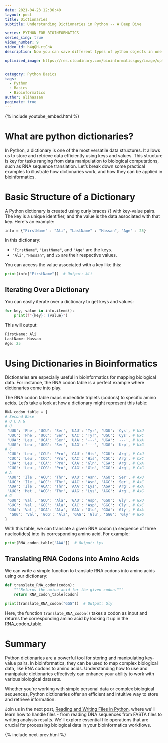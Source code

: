 ```yaml
---
date: 2021-04-23 12:36:40
layout: post
title: Dictionaries
subtitle: Understanding Dictionaries in Python -- A Deep Dive

series: PYTHON FOR BIOINFORMATICS
series_sing: true
video_number: 9
video_id: h4gQH-rtChA 
description: Now you can save different types of python objects in one variable.

optimized_image: https://res.cloudinary.com/bioinformaticsguy/image/upload/c_scale,h_380/v1596701389/002%20Python-for-Bioinformatics/Python-for-Bioinformatics-009.png


category: Python Basics
tags:
  - Python
  - Basics
  - Bioinformatics
author: alihassan
paginate: true
---
```


{% include youtube_embed.html %}

# What are python dictionaries?
In Python, a dictionary is one of the most versatile data structures. It allows us to store and retrieve data efficiently using keys and values. This structure is key for tasks ranging from data manipulation to biological computations, such as RNA sequence translation. Let’s break down some practical examples to illustrate how dictionaries work, and how they can be applied in bioinformatics.

# Basic Structure of a Dictionary
A Python dictionary is created using curly braces {} with key-value pairs. The key is a unique identifier, and the value is the data associated with that key. Here's an example:

```python
info = {"FirstName" : "Ali", "LastName" : "Hassan", "Age" : 25}
```

In this dictionary:

- `"FirstName"`, `"LastName"`, and `"Age"` are the keys.
- `"Ali"`, `"Hassan"`, and `25` are their respective values.

You can access the value associated with a key like this:

```python
print(info["FirstName"])  # Output: Ali
```

## Iterating Over a Dictionary
You can easily iterate over a dictionary to get keys and values:

```python
for key, value in info.items():
    print(f"{key}: {value}")
```

This will output:
```python
FirstName: Ali
LastName: Hassan
Age: 25
```

# Using Dictionaries in Bioinformatics
Dictionaries are especially useful in bioinformatics for mapping biological data. For instance, the RNA codon table is a perfect example where dictionaries come into play.

The RNA codon table maps nucleotide triplets (codons) to specific amino acids. Let’s take a look at how a dictionary might represent this table:

```python
RNA_codon_table = {
# Second Base
# U C A G
# U
 'UUU': 'Phe', 'UCU': 'Ser', 'UAU': 'Tyr', 'UGU': 'Cys', # UxU
 'UUC': 'Phe', 'UCC': 'Ser', 'UAC': 'Tyr', 'UGC': 'Cys', # UxC
 'UUA': 'Leu', 'UCA': 'Ser', 'UAA': '---', 'UGA': '---', # UxA
 'UUG': 'Leu', 'UCG': 'Ser', 'UAG': '---', 'UGG': 'Urp', # UxG
# C
 'CUU': 'Leu', 'CCU': 'Pro', 'CAU': 'His', 'CGU': 'Arg', # CxU
 'CUC': 'Leu', 'CCC': 'Pro', 'CAC': 'His', 'CGC': 'Arg', # CxC
 'CUA': 'Leu', 'CCA': 'Pro', 'CAA': 'Gln', 'CGA': 'Arg', # CxA
 'CUG': 'Leu', 'CCG': 'Pro', 'CAG': 'Gln', 'CGG': 'Arg', # CxG
# A
 'AUU': 'Ile', 'ACU': 'Thr', 'AAU': 'Asn', 'AGU': 'Ser', # AxU
 'AUC': 'Ile', 'ACC': 'Thr', 'AAC': 'Asn', 'AGC': 'Ser', # AxC
 'AUA': 'Ile', 'ACA': 'Thr', 'AAA': 'Lys', 'AGA': 'Arg', # AxA
 'AUG': 'Met', 'ACG': 'Thr', 'AAG': 'Lys', 'AGG': 'Arg', # AxG
# G
 'GUU': 'Val', 'GCU': 'Ala', 'GAU': 'Asp', 'GGU': 'Gly', # GxU
 'GUC': 'Val', 'GCC': 'Ala', 'GAC': 'Asp', 'GGC': 'Gly', # GxC
 'GUA': 'Val', 'GCA': 'Ala', 'GAA': 'Glu', 'GGA': 'Gly', # GxA
  'GUG': 'Val', 'GCG': 'Ala', 'GAG': 'Glu', 'GGG': 'Gly' # GxG
}
```

With this table, we can translate a given RNA codon (a sequence of three nucleotides) into its corresponding amino acid. For example:

```python
print(RNA_codon_table['AAA'])  # Output: Lys
```

## Translating RNA Codons into Amino Acids
We can write a simple function to translate RNA codons into amino acids using our dictionary:

```python
def translate_RNA_codon(codon):
    """Returns the amino acid for the given codon."""
    return RNA_codon_table[codon]

print(translate_RNA_codon("GGG"))  # Output: Gly

```


Here, the function `translate_RNA_codon()` takes a codon as input and returns the corresponding amino acid by looking it up in the RNA_codon_table.


# Summary
Python dictionaries are a powerful tool for storing and manipulating key-value pairs. In bioinformatics, they can be used to map complex biological data, like RNA codons to amino acids. Understanding how to use and manipulate dictionaries effectively can enhance your ability to work with various biological datasets.

Whether you're working with simple personal data or complex biological sequences, Python dictionaries offer an efficient and intuitive way to store and retrieve information.


Join us in the next post, [Reading and Writing Files in Python](/010-READING-AND-WRITING-FILES-python-for-Bioinformatics/), where we'll learn how to handle files - from reading DNA sequences from FASTA files to writing analysis results. We'll explore essential file operations that are crucial for processing biological data in your bioinformatics workflows.

{% include next-prev.html %}

<!-- hi guys bioinformatics guy here with another video of the series python for bioinformatics in this video we will be talking about dictionaries dictionaries is another representation of tabular formula in python so let's get started as you know that we have rna code on tables in which we have specific set of codons you can see that we have this table and let me see if i can zoom in over here so we have this table and this is rna codon table and we see that if we have this uh rna sequence of uu it represents to the fenin then we have different sequences represent different amino acids so if we want to save this whole table in python then we can use dictionaries so i have already uh written down all the code for this over here and we can simply copy it but we will have to do is we have to simply paste it over here uh you can find the script in github repository uh other than that you can also define this table on your own so i just need to make some improvements over here so this is the second base and though so the first base is going to be u then we are going to have the second base is going to be c in this whole column and then the third base is going to be a and the last one we are going to have g and you can see that over here all of these things are g so now we have created this table in a very symmetrical way there are some errors i will have to sort them out so over here we have uh defined our rna codon table very nicely so the thing is uh what i've done is i have created this variable i have added a is equals to sign then i started curly braces and then i added some comments that on the top we are these are the second bases uh this u c a g are the first bases and then there is another error yeah now it's sorted out so yeah last thing so then we know that uh this is a representation of the last element of this thing so if and you can see that uu represents phenine uuc represents phenine uua represents leucine and so on and so forth so if we will run this then we this table is stored in rna codon tip variable in order to get a specific value from this table rna codon table what we will do is uh we will write the name of the codon or name of the key in uh this square bracket so see you can see that we have all these different codons now we can select any of the codon let's select aaa and if we will run this we got lysine and we can see that over here we have yeah aaa and this represents two lysine and we can also define a very simple function define a translate rna codon c-o-d-n but we have to give this thing is a codon let's add a simple dot string returns the amino acid for the given dawn and this is going to be just one return statement return so since we have already defined rna codon table above we can use this table over here is going to be rna codon table and over here we will write codon let's define this and if we will run this function print or translate rna codon and give this a simple codon say uu then we got phenine and we see that eu is feeding and if we will give it um let's say ggg then we are supposed to get glycy so this is just one use of dictionaries dictionaries can be used for several things and they're very helpful in python so let's talk about different operations and different functions of python dictionaries for that i will define a basic python dictionary let's define a very simple dictionary and the name of that dictionary is info and in which we can add simple values like first name is equals to we have to keep the values in the inverted commas oh come on it's gonna be like this so first name is going to be ali then last name is going to be hassan then we can add something more h could be 25. now our dictionary is created we see that this is our dictionary now let's talk about different dictionary operations so the first operation is that in order to get any value of a specific key we will put we will write info and in the scare brackets we will write a key and the key is first a emmy name and it is supposed to give us ali now if we need to modify the first name we will add as equals to sign and then type the new value it could be jho and john now if we will just run this and then we will get the new value john now you can do one more thing you can multiply add or subtract or perform all the operations to a specific value of a dictionary key let's say i want to add 1 to the h we can see that currently our age is 25 over here if if i want to append it by one i am going to write it plus is equals to one and if we will run this age again we will see that now the age is 26 similarly you can also multiply and divide and do all sorts of stuff if you want to delete a specific key you will have to write del and then you will write the name of the dictionary after that in the brackets you will write that specific key if i will run this and then i will see what's inside our info then we see that there is only first name and last name let's talk about some dictionary methods so the first method is the get method and by this method you will give it a key like first name and it returns the default value right if that is not provided it will give you it won't give you anything because uh first name with double e is not present in that dictionary so if you want to get all the keys what you will do is you will use this function keys you will get that dictionary keys as first name and last name if you want to see all the values then you will use this values function john's and hassan if you want to see key like tuples you can use this method items and this will show you the all the keys and the things like that now previously we have defined this rna codon table but we haven't tried to print this and see how it's get printed so let's print rna codon table and we will see that it is printed like a single line very difficult to read so let's import pretty print which will help us printing it in a very nicer way we will import it just like this from p print import p print as pb instead of writing print we will write pp over here and then we will run this now you can see that this is printed in a very nice way we have all the keys with all the values one by one and you might have also noticed that these keys are arranged in ascending order in alphabetical order first of all we have all the a's then we have c's and we have gs and at the end we have the use you can see that this is a good way to print this whole big dictionary and in future i will also tell you how you can print this dictionary in this way so that's all about dictionaries today in the next video we will be talking about files how to handle files with python code if you have any questions comments or concerns about this video feel free to comment down below i will be happy to help you out other than that if you want to join our bioinformatics guys community which is a facebook group you can join it by using the link which is in the description down below and you can also find an article about the same video on my website bioinformatics guys and you if you want to see the script you can see the script on my github repository links are given down below so that's all for today if you want to know what i do other than programming you can check out my vlogging channel and i will see you around in the next video  -->